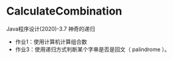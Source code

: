 # CalculateCombination
Java程序设计(2020)-3.7 神奇的递归  
* 作业1：使用计算机计算组合数  
* 作业3：使用递归方式判断某个字串是否是回文（ palindrome ）。
